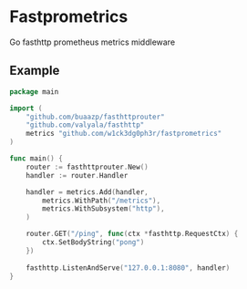 # Fastprometrics

Go fasthttp prometheus metrics middleware

## Example
```go
package main

import (
	"github.com/buaazp/fasthttprouter"
	"github.com/valyala/fasthttp"
	metrics "github.com/w1ck3dg0ph3r/fastprometrics"
)

func main() {
	router := fasthttprouter.New()
	handler := router.Handler

	handler = metrics.Add(handler,
		metrics.WithPath("/metrics"),
		metrics.WithSubsystem("http"),
	)

	router.GET("/ping", func(ctx *fasthttp.RequestCtx) {
		ctx.SetBodyString("pong")
	})
	
	fasthttp.ListenAndServe("127.0.0.1:8080", handler)
}

```
